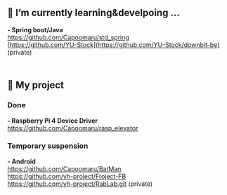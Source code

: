 ## 🌱 I’m currently learning&develpoing ...
**- Spring boot/Java<br>**
https://github.com/Capoomaru/std_spring<br>
[https://github.com/YU-Stock](https://github.com/YU-Stock/downbit-be) (private)

## <br> 🔭 My project<br>
### Done<br>
**- Raspberry Pi 4 Device Driver<br>**
https://github.com/Capoomaru/rasp_elevator<br>
### Temporary suspension<br>

**- Android<br>**
https://github.com/Capoomaru/BatMan<br>
https://github.com/yh-project/Froject-FB<br>
https://github.com/yh-project/RabLab.git (private)<br>



<!--
<br><br><br>[![Top Langs](https://github-readme-stats.vercel.app/api/top-langs/?username=Capoomaru&layout=compact)](https://github.com/Capoomaru/github-readme-stats)<br>
![Anurag's GitHub stats](https://github-readme-stats.vercel.app/api?username=Capoomaru&show_icons=true&theme=radical)
-->

<!--
**Capoomaru/Capoomaru** is a ✨ _special_ ✨ repository because its `README.md` (this file) appears on your GitHub profile.

Here are some ideas to get you started:

- 🔭 I’m currently working on ...
- 🌱 I’m currently learning ...
- 👯 I’m looking to collaborate on ...
- 🤔 I’m looking for help with ...
- 💬 Ask me about ...
- 📫 How to reach me: ...
- 😄 Pronouns: ...
- ⚡ Fun fact: ...
-->
